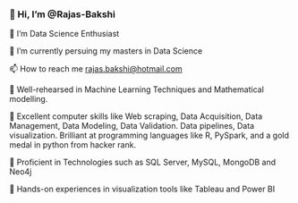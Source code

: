 
### 👋 Hi, I’m @Rajas-Bakshi


👀 I’m Data Science Enthusiast


🌱 I’m currently persuing my masters in Data Science  


📫 How to reach me rajas.bakshi@hotmail.com


:pushpin: Well-rehearsed in Machine Learning Techniques and Mathematical modelling. 


:pushpin: Excellent computer skills like Web scraping, Data Acquisition, Data Management, Data Modeling, Data Validation. Data pipelines, Data visualization. Brilliant at programming languages like R, PySpark, and a gold medal in python from hacker rank.


:pushpin: Proficient in Technologies such as SQL Server, MySQL, MongoDB and Neo4j


:pushpin: Hands-on experiences in visualization tools like Tableau and Power BI



